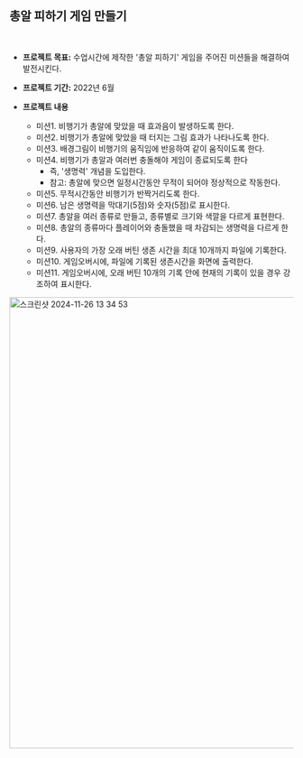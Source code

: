 ## 총알 피하기 게임 만들기
<br>

- **프로젝트 목표:** 수업시간에 제작한 '총알 피하기' 게임을 주어진 미션들을 해결하여 발전시킨다.

- **프로젝트 기간:** 2022년 6월 

- **프로젝트 내용**
  - 미션1. 비행기가 총알에 맞았을 때 효과음이 발생하도록 한다.
  - 미션2. 비행기가 총알에 맞았을 때 터지는 그림 효과가 나타나도록 한다.
  - 미션3. 배경그림이 비행기의 움직임에 반응하여 같이 움직이도록 한다.
  - 미션4. 비행기가 총알과 여러번 충돌해야 게임이 종료되도록 한다
      - 즉, '생명력' 개념을 도입한다.
      - 참고: 총알에 맞으면 일정시간동안 무적이 되어야 정상적으로 작동한다.
  - 미션5. 무적시간동안 비행기가 반짝거리도록 한다.
  - 미션6. 남은 생명력을 막대기(5점)와 숫자(5점)로 표시한다.
  - 미션7. 총알을 여러 종류로 만들고, 종류별로 크기와 색깔을 다르게 표현한다.
  - 미션8. 총알의 종류마다 플레이어와 충돌했을 때 차감되는 생명력을 다르게 한다.
  - 미션9. 사용자의 가장 오래 버틴 생존 시간을 최대 10개까지 파일에 기록한다.
  - 미션10. 게임오버시에, 파일에 기록된 생존시간을 화면에 출력한다.
  - 미션11. 게임오버시에, 오래 버틴 10개의 기록 안에 현재의 기록이 있을 경우 강조하여 표시한다.
  
<img width="800" alt="스크린샷 2024-11-26 13 34 53" src="https://github.com/user-attachments/assets/ffbc9884-68e4-498d-a3a4-7a4d9d20bbf2">

